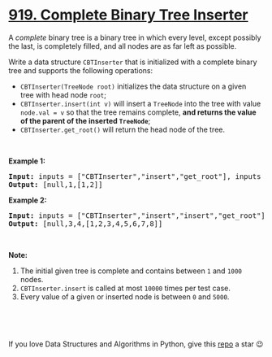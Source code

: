 # [919. Complete Binary Tree Inserter][title]

<p>A <em>complete</em> binary tree is a binary tree in which every level, except possibly the last, is completely filled, and all nodes are as far left as possible.</p>
<p>Write a data structure <code>CBTInserter</code> that is initialized with a complete binary tree and supports the following operations:</p>
<ul>
<li><code>CBTInserter(TreeNode root)</code> initializes the data structure on a given tree with head node <code>root</code>;</li>
<li><code>CBTInserter.insert(int v)</code> will insert a <code>TreeNode</code> into the tree with value <code>node.val = v</code> so that the tree remains complete, <strong>and returns the value of the parent of the inserted <code>TreeNode</code></strong>;</li>
<li><code>CBTInserter.get_root()</code> will return the head node of the tree.</li>
</ul>
<ol>
</ol>

<p> </p>
<p><strong>Example 1:</strong></p>
<pre><strong>Input: </strong>inputs = <span id="example-input-1-1">["CBTInserter","insert","get_root"]</span>, inputs = <span id="example-input-1-2">[[[1]],[2],[]]</span>
<strong>Output: </strong><span id="example-output-1">[null,1,[1,2]]</span>
</pre>

<p><strong>Example 2:</strong></p>
<pre><strong>Input: </strong>inputs = <span id="example-input-2-1">["CBTInserter","insert","insert","get_root"]</span>, inputs = <span id="example-input-2-2">[[[1,2,3,4,5,6]],[7],[8],[]]</span>
<strong>Output: </strong><span id="example-output-2">[null,3,4,[1,2,3,4,5,6,7,8]]</span></pre>


<p> </p>
<p><strong>Note:</strong></p>
<ol>
<li>The initial given tree is complete and contains between <code>1</code> and <code>1000</code> nodes.</li>
<li><code>CBTInserter.insert</code> is called at most <code>10000</code> times per test case.</li>
<li>Every value of a given or inserted node is between <code>0</code> and <code>5000</code>.</li>
</ol>



<p> </p>
 



If you love Data Structures and Algorithms in Python, give this [repo][me] a star :wink:

[title]: https://leetcode.com/problems/complete-binary-tree-inserter
[me]: https://github.com/bumblebee211196/awesome-python-leetcode